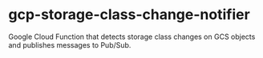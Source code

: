 # gcp-storage-class-change-notifier

Google Cloud Function that detects storage class changes on GCS objects and
publishes messages to Pub/Sub.

